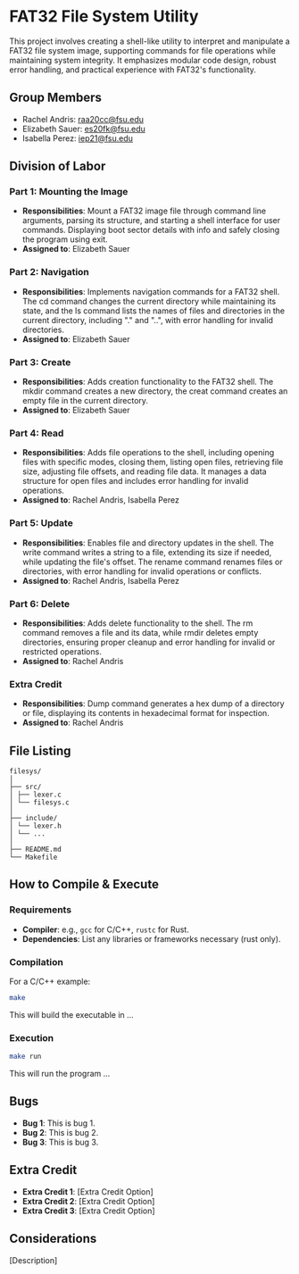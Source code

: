# FAT32 File System Utility
This project involves creating a shell-like utility to interpret and manipulate a FAT32 file system image, supporting commands for file operations while maintaining system integrity. It emphasizes modular code design, robust error handling, and practical experience with FAT32's functionality.

## Group Members
- Rachel Andris: raa20cc@fsu.edu
- Elizabeth Sauer: es20fk@fsu.edu
- Isabella Perez: iep21@fsu.edu
## Division of Labor

### Part 1: Mounting the Image
- **Responsibilities**: Mount a FAT32 image file through command line arguments, parsing its structure, and starting a shell interface for user commands. Displaying boot sector details with info and safely closing the program using exit.
- **Assigned to**: Elizabeth Sauer

### Part 2: Navigation
- **Responsibilities**: Implements navigation commands for a FAT32 shell. The cd command changes the current directory while maintaining its state, and the ls command lists the names of files and directories in the current directory, including "." and "..", with error handling for invalid directories.
- **Assigned to**: Elizabeth Sauer

### Part 3: Create
- **Responsibilities**: Adds creation functionality to the FAT32 shell. The mkdir command creates a new directory, the creat command creates an empty file in the current directory.
- **Assigned to**: Elizabeth Sauer

### Part 4: Read
- **Responsibilities**: Adds file operations to the shell, including opening files with specific modes, closing them, listing open files, retrieving file size, adjusting file offsets, and reading file data. It manages a data structure for open files and includes error handling for invalid operations.
- **Assigned to**: Rachel Andris, Isabella Perez

### Part 5: Update
- **Responsibilities**: Enables file and directory updates in the shell. The write command writes a string to a file, extending its size if needed, while updating the file's offset. The rename command renames files or directories, with error handling for invalid operations or conflicts.
- **Assigned to**: Rachel Andris, Isabella Perez

### Part 6: Delete
- **Responsibilities**: Adds delete functionality to the shell. The rm command removes a file and its data, while rmdir deletes empty directories, ensuring proper cleanup and error handling for invalid or restricted operations.
- **Assigned to**: Rachel Andris

### Extra Credit
- **Responsibilities**: Dump command generates a hex dump of a directory or file, displaying its contents in hexadecimal format for inspection.
- **Assigned to**: Rachel Andris

## File Listing
```
filesys/
│
├── src/
│ ├── lexer.c
│ └── filesys.c
│
├── include/
│ └── lexer.h
│ └── ...
│
├── README.md
└── Makefile
```
## How to Compile & Execute

### Requirements
- **Compiler**: e.g., `gcc` for C/C++, `rustc` for Rust.
- **Dependencies**: List any libraries or frameworks necessary (rust only).

### Compilation
For a C/C++ example:
```bash
make
```
This will build the executable in ...
### Execution
```bash
make run
```
This will run the program ...

## Bugs
- **Bug 1**: This is bug 1.
- **Bug 2**: This is bug 2.
- **Bug 3**: This is bug 3.

## Extra Credit
- **Extra Credit 1**: [Extra Credit Option]
- **Extra Credit 2**: [Extra Credit Option]
- **Extra Credit 3**: [Extra Credit Option]

## Considerations
[Description]

